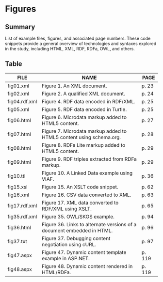 # Figures

## Summary
List of example files, figures, and associated page numbers. These code snippets provide a general overview of technologies and syntaxes explored in the study, including HTML, XML, RDF, RDFa, OWL, and others.

## Table

FILE       		|	NAME																	|	PAGE
----------------|---------------------------------------------------------------------------|---------
fig01.xml		|	Figure 1. An XML document.												|	p. 23
fig02.xml		|	Figure 2. A qualified XML document.										|	p. 24
fig04.rdf.xml	|	Figure 4. RDF data encoded in RDF/XML.									|	p. 25
fig05.xml		|	Figure 5. RDF data encoded in Turtle.									|	p. 25
fig06.html		|	Figure 6. Microdata markup added to HTML5 content.						|	p. 27
fig07.html		|	Figure 7. Microdata markup added to HTML5 content using schema.org.		|	p. 28
fig08.html 		|	Figure 8. RDFa Lite markup added to HTML5 content.						|	p. 29
fig09.html		|	Figure 9. RDF triples extracted from RDFa markup.						|	p. 29
fig10.ttl		|	Figure 10. A Linked Data example using VIAF.							|	p. 36
fig15.xsl		|	Figure 15. An XSLT code snippet.										|	p. 62
fig16.xml		|	Figure 16. CSV data converted to XML.									|	p. 63
fig17.rdf.xml	|	Figure 17. XML data converted to RDF/XML using XSLT.					|	p. 65
fig35.rdf.xml	|	Figure 35. OWL/SKOS example.											|	p. 94
fig36.html		|	Figure 36. Links to alternate versions of a document embedded in HTML.	|	p. 96
fig37.txt		|	Figure 37. Debugging content negotiation using cURL.					|	p. 97
fig47.aspx		|	Figure 47. Dynamic content template example in ASP.NET.					|	p. 119
fig48.aspx		|	Figure 48. Dynamic content rendered in HTML/RDFa.						|	p. 119


